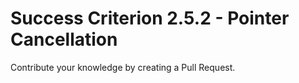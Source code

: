 # Success Criterion 2.5.2 - Pointer Cancellation

Contribute your knowledge by creating a Pull Request.
